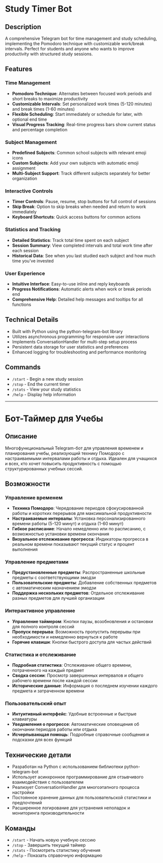 # Study Timer Bot 

## Description
A comprehensive Telegram bot for time management and study scheduling, implementing the Pomodoro technique with customizable work/break intervals. Perfect for students and anyone who wants to improve productivity with structured study sessions.

## Features

### Time Management
- **Pomodoro Technique**: Alternates between focused work periods and short breaks to maximize productivity
- **Customizable Intervals**: Set personalized work times (5-120 minutes) and break times (1-60 minutes)
- **Flexible Scheduling**: Start immediately or schedule for later, with optional end time
- **Visual Progress Tracking**: Real-time progress bars show current status and percentage completion

### Subject Management
- **Predefined Subjects**: Common school subjects with relevant emoji icons
- **Custom Subjects**: Add your own subjects with automatic emoji assignment
- **Multi-Subject Support**: Track different subjects separately for better organization

### Interactive Controls
- **Timer Controls**: Pause, resume, stop buttons for full control of sessions
- **Skip Break**: Option to skip breaks when needed and return to work immediately
- **Keyboard Shortcuts**: Quick access buttons for common actions

### Statistics and Tracking
- **Detailed Statistics**: Track total time spent on each subject
- **Session Summary**: View completed intervals and total work time after each session
- **Historical Data**: See when you last studied each subject and how much time you've invested

### User Experience
- **Intuitive Interface**: Easy-to-use inline and reply keyboards
- **Progress Notifications**: Automatic alerts when work or break periods end
- **Comprehensive Help**: Detailed help messages and tooltips for all functions

## Technical Details
- Built with Python using the python-telegram-bot library
- Utilizes asynchronous programming for responsive user interactions
- Implements ConversationHandler for multi-step setup process
- Persistent data storage for user statistics and preferences
- Enhanced logging for troubleshooting and performance monitoring

## Commands
- `/start` - Begin a new study session
- `/stop` - End the current timer
- `/stats` - View your study statistics
- `/help` - Display help information

---

# Бот-Таймер для Учебы 

## Описание
Многофункциональный Telegram-бот для управления временем и планирования учебы, реализующий технику Помодоро с настраиваемыми интервалами работы и отдыха. Идеален для учащихся и всех, кто хочет повысить продуктивность с помощью структурированных учебных сессий.

## Возможности

### Управление временем
- **Техника Помодоро**: Чередование периодов сфокусированной работы и коротких перерывов для максимальной продуктивности
- **Настраиваемые интервалы**: Установка персонализированного времени работы (5-120 минут) и отдыха (1-60 минут)
- **Гибкое расписание**: Начало немедленно или по расписанию, с возможностью установки времени окончания
- **Визуальное отслеживание прогресса**: Индикаторы прогресса в реальном времени показывают текущий статус и процент выполнения

### Управление предметами
- **Предустановленные предметы**: Распространенные школьные предметы с соответствующими эмодзи
- **Пользовательские предметы**: Добавление собственных предметов с автоматическим назначением эмодзи
- **Поддержка нескольких предметов**: Отдельное отслеживание разных предметов для лучшей организации

### Интерактивное управление
- **Управление таймером**: Кнопки паузы, возобновления и остановки для полного контроля сессий
- **Пропуск перерыва**: Возможность пропустить перерывы при необходимости и немедленно вернуться к работе
- **Горячие клавиши**: Кнопки быстрого доступа для частых действий

### Статистика и отслеживание
- **Подробная статистика**: Отслеживание общего времени, потраченного на каждый предмет
- **Сводка сессии**: Просмотр завершенных интервалов и общего рабочего времени после каждой сессии
- **Исторические данные**: Информация о последнем изучении каждого предмета и затраченном времени

### Пользовательский опыт
- **Интуитивный интерфейс**: Удобные встроенные и быстрые клавиатуры
- **Уведомления о прогрессе**: Автоматические оповещения об окончании периодов работы или отдыха
- **Исчерпывающая помощь**: Подробные справочные сообщения и подсказки для всех функций

## Технические детали
- Разработан на Python с использованием библиотеки python-telegram-bot
- Использует асинхронное программирование для отзывчивого взаимодействия с пользователем
- Реализует ConversationHandler для многоэтапного процесса настройки
- Постоянное хранение данных для пользовательской статистики и предпочтений
- Расширенное логирование для устранения неполадок и мониторинга производительности

## Команды
- `/start` - Начать новую учебную сессию
- `/stop` - Завершить текущий таймер
- `/stats` - Посмотреть статистику обучения
- `/help` - Показать справочную информацию
